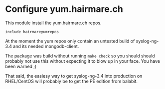 # Configure yum.hairmare.ch

This module install the yum.hairmare.ch repos.

````puppet
include hairmareyumrepos
````

At the moment the yum repos only contain an untested build of
syslog-ng-3.4 and its needed mongodb-client.

The package was build without running ``make check`` so you
should should probably not use this without expecting it to
blow up in your face. You have been warned ;)

That said, the easiesy way to get syslog-ng-3.4 into production
on RHEL/CentOS will probably be to get the PE edition from
balabit.

